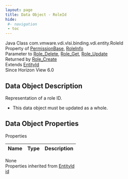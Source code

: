 ```yaml
---
layout: page
title: Data Object - RoleId
hide:
 #- navigation
 - toc
---
```


  
  
  



Java Class
    com.vmware.vdi.vlsi.binding.vdi.entity.RoleId  
Property of
     [PermissionBase](vdi.users.Permission.PermissionBase.md#field_detail), [RoleInfo](vdi.users.Role.RoleInfo.md#field_detail)  
Parameter to
     [Role_Delete](vdi.users.Role.md#delete), [Role_Get](vdi.users.Role.md#get), [Role_Update](vdi.users.Role.md#update)  
Returned by
     [Role_Create](vdi.users.Role.md#create)  
Extends
     [EntityId](vdi.EntityId.md)  
Since 
    Horizon View 6.0

## Data Object Description 

Representation of a role ID. 

  * This data object must be updated as a whole.



## Data Object Properties

Properties

Name |  Type |  Description   
---|---|---  
None  
Properties inherited from [EntityId](vdi.EntityId.md)  
[id](vdi.EntityId.md#id)  
  
  
  
  
  

